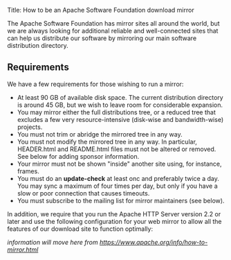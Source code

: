 Title: How to be an Apache Software Foundation download mirror

The Apache Software Foundation has mirror sites all around the world, but we are always looking for additional reliable and well-connected sites that can help us distribute our software by mirroring our main software distribution directory.

## Requirements ##

We have a few requirements for those wishing to run a mirror:

  - At least 90 GB of available disk space. The current distribution directory is around 45 GB, but we wish to leave room for considerable expansion.
  - You may mirror either the full distributions tree, or a reduced tree that excludes a few very resource-intensive (disk-wise and bandwidth-wise) projects.
  - You must not trim or abridge the mirrored tree in any way.
  - You must not modify the mirrored tree in any way. In particular, HEADER.html and README.html files must not be altered or removed. See below for adding sponsor information.
  - Your mirror must not be shown "inside" another site using, for instance, frames. 
  - You must do an **update-check** at least onc and preferably twice a day. You may sync a maximum of four times per day, but only if you have a slow or poor connection that causes timeouts.
  - You must subscribe to the mailing list for mirror maintainers (see below).

In addition, we require that you run the Apache HTTP Server version 2.2 or later and use the following configuration for your web mirror to allow all the features of our download site to function optimally:

_information will move here from https://www.apache.org/info/how-to-mirror.html_
